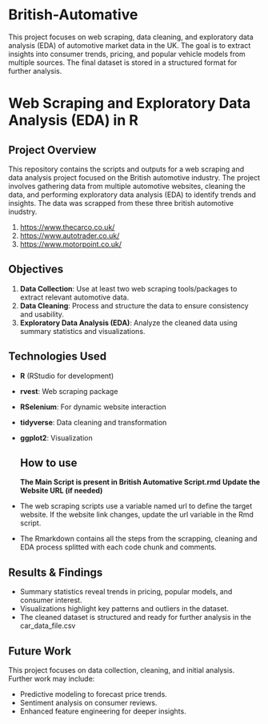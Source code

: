 # British-Automative
This project focuses on web scraping, data cleaning, and exploratory data analysis (EDA) of automotive market data in the UK. The goal is to extract insights into consumer trends, pricing, and popular vehicle models from multiple sources. The final dataset is stored in a structured format for further analysis.
# Web Scraping and Exploratory Data Analysis (EDA) in R

## Project Overview
This repository contains the scripts and outputs for a web scraping and data analysis project focused on the British automotive industry. The project involves gathering data from multiple automotive websites, cleaning the data, and performing exploratory data analysis (EDA) to identify trends and insights. The data was scrapped from these three british automotive inudstry.
1. https://www.thecarco.co.uk/
2. https://www.autotrader.co.uk/
3. https://www.motorpoint.co.uk/

## Objectives
1. **Data Collection**: Use at least two web scraping tools/packages to extract relevant automotive data.
2. **Data Cleaning**: Process and structure the data to ensure consistency and usability.
3. **Exploratory Data Analysis (EDA)**: Analyze the cleaned data using summary statistics and visualizations.

## Technologies Used
- **R** (RStudio for development)
- **rvest**: Web scraping package
- **RSelenium**: For dynamic website interaction
- **tidyverse**: Data cleaning and transformation
- **ggplot2**: Visualization

  ## How to use
  **The Main Script is present in British Automative Script.rmd**
**Update the Website URL (if needed)**
- The web scraping scripts use a variable named url to define the target website. If the website link changes, update the url variable in the Rmd script.
- The Rmarkdown contains all the steps from the scrapping, cleaning and EDA process splitted with each code chunk and comments.

## Results & Findings
- Summary statistics reveal trends in pricing, popular models, and consumer interest.
- Visualizations highlight key patterns and outliers in the dataset.
- The cleaned dataset is structured and ready for further analysis in the car_data_file.csv

## Future Work
This project focuses on data collection, cleaning, and initial analysis. Further work may include:
- Predictive modeling to forecast price trends.
- Sentiment analysis on consumer reviews.
- Enhanced feature engineering for deeper insights.


